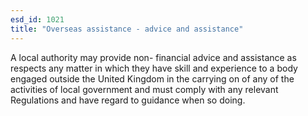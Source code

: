 ```yaml
---
esd_id: 1021
title: "Overseas assistance - advice and assistance"
---
```


A local authority may provide non- financial advice and assistance as respects any matter in which they have skill and experience to a body engaged outside the United Kingdom in the carrying on of any of the activities of local government and must comply with any relevant Regulations and have regard to guidance when so doing.

